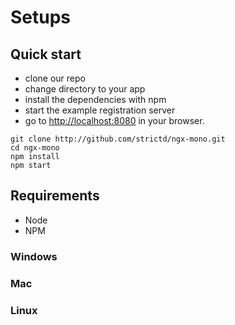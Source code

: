 # Setups

## Quick start

* clone our repo
* change directory to your app
* install the dependencies with npm
* start the example registration server
* go to [http://localhost:8080](http://localhost:8080) in your browser.

```
git clone http://github.com/strictd/ngx-mono.git
cd ngx-mono
npm install
npm start

```

## Requirements
* Node
* NPM

### Windows

### Mac

### Linux
